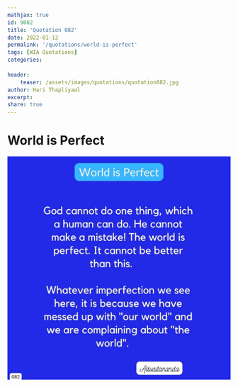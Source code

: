 ```yaml
---
mathjax: true
id: 9082
title: 'Quotation 082'
date: 2022-01-12
permalink: '/quotations/world-is-perfect'
tags: [WIA Quotations] 
categories: 

header:
    teaser: /assets/images/quotations/quotation082.jpg
author: Hari Thapliyaal 
excerpt:
share: true 
---
```


# World is Perfect

![World is Perfect](/assets/images/quotations/quotation082.jpg)
